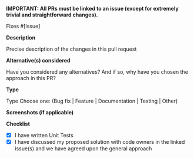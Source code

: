 **IMPORTANT: All PRs must be linked to an issue (except for extremely trivial and straightforward changes).**

Fixes #[Issue]

**Description**

Precise description of the changes in this pull request

**Alternative(s) considered**

Have you considered any alternatives? And if so, why have you chosen the approach in this PR?

**Type**

Type Choose one: (Bug fix | Feature | Documentation | Testing | Other)

**Screenshots (if applicable)**

**Checklist**

- [x] I have written Unit Tests
- [x] I have discussed my proposed solution with code owners in the linked issue(s) and we have agreed upon the general approach
